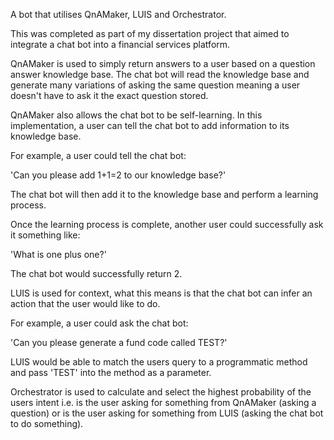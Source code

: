 A bot that utilises QnAMaker, LUIS and Orchestrator.

This was completed as part of my dissertation project that aimed to integrate a chat bot into a financial services platform.

QnAMaker is used to simply return answers to a user based on a question answer knowledge base. The chat bot will read the knowledge base and generate many variations of asking the same question meaning a user doesn't have to ask it the exact question stored.

QnAMaker also allows the chat bot to be self-learning. In this implementation, a user can tell the chat bot to add information to its knowledge base.

For example, a user could tell the chat bot:

'Can you please add 1+1=2 to our knowledge base?'

The chat bot will then add it to the knowledge base and perform a learning process.

Once the learning process is complete, another user could successfully ask it something like:

'What is one plus one?'

The chat bot would successfully return 2.

LUIS is used for context, what this means is that the chat bot can infer an action that the user would like to do.

For example, a user could ask the chat bot:

'Can you please generate a fund code called TEST?'

LUIS would be able to match the users query to a programmatic method and pass 'TEST' into the method as a parameter.

Orchestrator is used to calculate and select the highest probability of the users intent i.e. is the user asking for something from QnAMaker (asking a question) or is the user asking for something from LUIS (asking the chat bot to do something).
